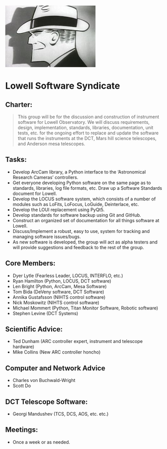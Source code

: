 ![logo](https://github.com/LowellObservatory/TheSyndicate/blob/master/Images/dicktracy.jpg "DickTracy")

# Lowell Software Syndicate

## Charter:
<blockquote>
This group will be for the discussion and construction of instrument software for Lowell Observatory.
We will discuss requirements, design, implementation, standards, libraries, documentation, unit
tests, etc. for the ongoing effort to replace and update the software that runs the instruments at
the DCT, Mars hill science telescopes, and Anderson mesa telescopes.
</blockquote>

## Tasks:
* Develop ArcCam library, a Python interface to the ‘Astronomical Research Cameras’ controllers.
* Get everyone developing Python software on the same page as to standards, libraries, log file formats, etc.  Draw up a Software Standards document for Lowell.
* Develop the LOCUS software system, which consists of a number of modules such as LoFits, LoFocus, LoGuide, Deinterlace, etc.
* Develop the LOUI replacement using PyQt5.
* Develop standards for software backup using Git and GitHub.
* Construct an organized set of documentation for all things software at Lowell.
* Discuss/Implement a robust, easy to use, system for tracking and managing software issues/bugs.
* As new software is developed, the group will act as alpha testers and will provide suggestions and feedback to the rest of the group.

## Core Members:
- Dyer Lytle (Fearless Leader, LOCUS, INTERFLO, etc.)
- Ryan Hamilton (Python, LOCUS, DCT software)
- Len Bright (Python, ArcCam, Mesa Software)
- Tom Bida (DeVeny software, DCT Software)
- Annika Gustafsson (NIHTS control software)
- Nick Moskowitz (NIHTS control software)
- Michael Mommert (Python, Titan Monitor Software, Robotic software)
- Stephen Levine (DCT Systems)

## Scientific Advice:
- Ted Dunham (ARC controller expert, instrument and telescope hardware)
- Mike Collins (New ARC controller honcho)

## Computer and Network Advice
- Charles von Buchwald-Wright
- Scott Do

## DCT Telescope Software:
- Georgi Mandushev (TCS, DCS, AOS, etc. etc.)

## Meetings:
- Once a week or as needed.

